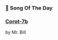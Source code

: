 ### 🎵 Song Of The Day

### [Corot-7b](https://open.spotify.com/track/4OOhfihnUXGFJPZq19RSsP)

by Mr. Bill
